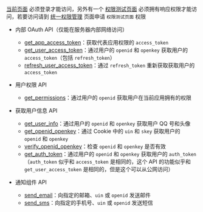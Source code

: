 [当前页面](/bkapi/) 必须登录才能访问，另外有一个 [权限测试页面](/bkapi/permission_test/) 必须拥有响应权限才能访问，若要访问请到 [统一权限管理](http://bk.tencent.com/campus/permission_center/apply/) 页面申请 `权限测试页面` 权限

* 内部 OAuth API（仅能在服务器内部网络访问）

    * [get_app_access_token](/bkapi/get_app_access_token/)：获取代表应用权限的 `access_token`
    * [get_user_access_token](/bkapi/get_user_access_token/)：通过用户的 `openid` 和 `openkey` 获取用户的 `access_token`（包括 `refresh_token`）
    * [refresh_user_access_token](/bkapi/refresh_user_access_token/)：通过 `refresh_token` 重新获取获取用户的 `access_token`

* 用户权限 API

    * [get_permissions](/bkapi/get_permissions/)：通过用户的 `openid` 获取用户在当前应用拥有的权限

* 获取用户信息 API

    * [get_user_info](/bkapi/get_user_info/)：通过用户的 `openid` 和 `openkey` 获取用户 QQ 号和头像
    * [get_openid_openkey](/bkapi/get_openid_openkey/)：通过 Cookie 中的 `uin` 和 `skey` 获取用户的 `openid` 和 `openkey`
    * [verify_openid_openkey](/bkapi/verify_openid_openkey/)：检查 `openid` 和 `openkey` 是否有效
    * [get_auth_token](/bkapi/get_auth_token/)：通过用户的 `openid` 和 `openkey` 获取用户的 `auth_token`（`auth_token` 似乎和 `access_token` 是相同的，这个 API 的功能似乎和 `get_user_access_token` 是相同的，但是这个可以从公网访问）

* 通知组件 API

    * [send_email](/bkapi/send_email/)：向指定的邮箱、`uin` 或 `openid` 发送邮件
    * [send_sms](/bkapi/send_sms/)：向指定的手机号、`uin` 或 `openid` 发送短信
